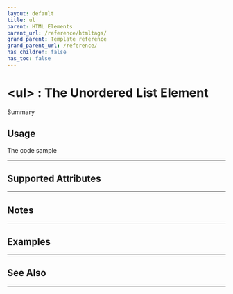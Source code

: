 ```yaml
---
layout: default
title: ul
parent: HTML Elements
parent_url: /reference/htmltags/
grand_parent: Template reference
grand_parent_url: /reference/
has_children: false
has_toc: false
---
```


# &lt;ul&gt; : The Unordered List Element

Summary

## Usage

 The code sample

---

## Supported Attributes


---

## Notes


---

## Examples


---


## See Also


---

